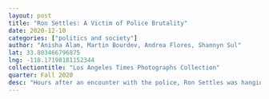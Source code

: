 ```yaml
---
layout: post
title: "Ron Settles: A Victim of Police Brutality"
date: 2020-12-10
categories: ["politics and society"]
author: "Anisha Alam, Martin Bourdev, Andrea Flores, Shannyn Sul"
lat: 33.803466796875
lng: -118.17198181152344
collectiontitle: "Los Angeles Times Photographs Collection"
quarter: Fall 2020
desc: "Hours after an encounter with the police, Ron Settles was hanging in his jail cell, according to police testimony, though unsubstantiated with photographic evidence. As shown in the image, the group of protestors were gathered near the area where Settles passed. This serves as a sign of solidarity for the suspicious passing of Settles."
---
```

